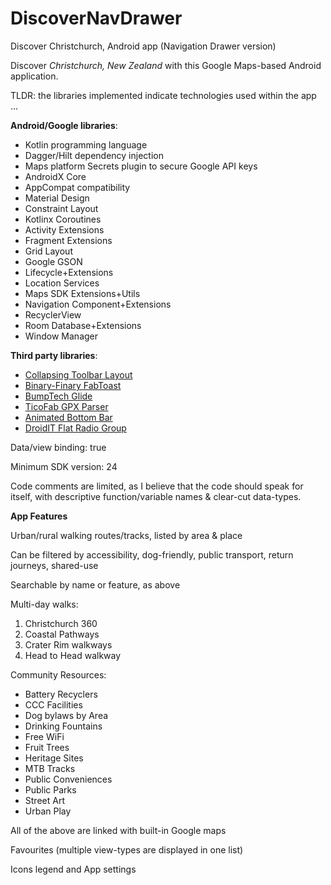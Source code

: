 # DiscoverNavDrawer
Discover Christchurch, Android app (Navigation Drawer version)

Discover *Christchurch, New Zealand* with this Google Maps-based Android application.

TLDR: the libraries implemented indicate technologies used within the app ...

**Android/Google libraries**:
* Kotlin programming language
* Dagger/Hilt dependency injection
* Maps platform Secrets plugin to secure Google API keys
* AndroidX Core
* AppCompat compatibility
* Material Design
* Constraint Layout
* Kotlinx Coroutines
* Activity Extensions
* Fragment Extensions
* Grid Layout
* Google GSON
* Lifecycle+Extensions
* Location Services
* Maps SDK Extensions+Utils
* Navigation Component+Extensions
* RecyclerView
* Room Database+Extensions
* Window Manager

**Third party libraries**:
* [Collapsing Toolbar Layout](https://github.com/HendraAnggrian/collapsingtoolbarlayout-subtitle)
* [Binary-Finary FabToast](https://android-arsenal.com/details/1/6589)
* [BumpTech Glide](https://github.com/bumptech/glide)
* [TicoFab GPX Parser](https://github.com/ticofab/android-gpx-parser)
* [Animated Bottom Bar](https://android-arsenal.com/details/1/8058)
* [DroidIT Flat Radio Group](https://github.com/droid-it/Flat-Radio-Group)

Data/view binding: true

Minimum SDK version: 24

Code comments are limited, as I believe that the code should speak for itself, with descriptive function/variable names & clear-cut data-types.

**App Features**

Urban/rural walking routes/tracks, listed by area & place

Can be filtered by accessibility, dog-friendly, public transport, return journeys, shared-use

Searchable by name or feature, as above

Multi-day walks:
1. Christchurch 360
2. Coastal Pathways
3. Crater Rim walkways
4. Head to Head walkway

Community Resources:
* Battery Recyclers
* CCC Facilities
* Dog bylaws by Area
* Drinking Fountains
* Free WiFi
* Fruit Trees
* Heritage Sites
* MTB Tracks
* Public Conveniences
* Public Parks
* Street Art
* Urban Play

All of the above are linked with built-in Google maps

Favourites (multiple view-types are displayed in one list)

Icons legend and App settings
